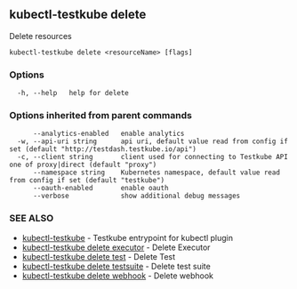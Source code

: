 ## kubectl-testkube delete

Delete resources

```
kubectl-testkube delete <resourceName> [flags]
```

### Options

```
  -h, --help   help for delete
```

### Options inherited from parent commands

```
      --analytics-enabled   enable analytics
  -w, --api-uri string      api uri, default value read from config if set (default "http://testdash.testkube.io/api")
  -c, --client string       client used for connecting to Testkube API one of proxy|direct (default "proxy")
      --namespace string    Kubernetes namespace, default value read from config if set (default "testkube")
      --oauth-enabled       enable oauth
      --verbose             show additional debug messages
```

### SEE ALSO

* [kubectl-testkube](kubectl-testkube.md)	 - Testkube entrypoint for kubectl plugin
* [kubectl-testkube delete executor](kubectl-testkube_delete_executor.md)	 - Delete Executor
* [kubectl-testkube delete test](kubectl-testkube_delete_test.md)	 - Delete Test
* [kubectl-testkube delete testsuite](kubectl-testkube_delete_testsuite.md)	 - Delete test suite
* [kubectl-testkube delete webhook](kubectl-testkube_delete_webhook.md)	 - Delete webhook


